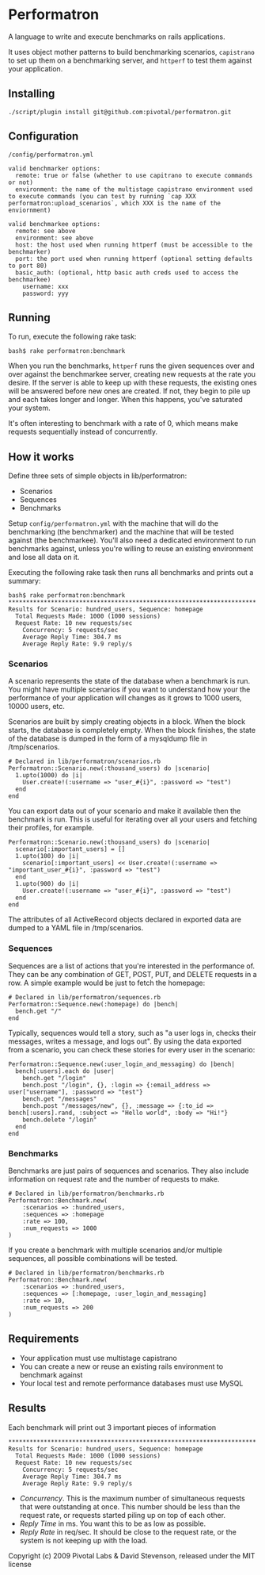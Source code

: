 Performatron
==================
A language to write and execute benchmarks on rails applications.

It uses object mother patterns to build benchmarking scenarios,
`capistrano` to set up them on a benchmarking server, and `httperf` to test them against your application.

Installing
----------
    ./script/plugin install git@github.com:pivotal/performatron.git

Configuration
-------------
`/config/performatron.yml`

    valid benchmarker options:
      remote: true or false (whether to use capitrano to execute commands or not)
      environment: the name of the multistage capistrano environment used to execute commands (you can test by running `cap XXX performatron:upload_scenarios`, which XXX is the name of the enviornment)

    valid benchmarkee options:
      remote: see above
      environment: see above
      host: the host used when running httperf (must be accessible to the benchmarker)
      port: the port used when running httperf (optional setting defaults to port 80)
      basic_auth: (optional, http basic auth creds used to access the benchmarkee)
        username: xxx
        password: yyy

Running
-------
To run, execute the following rake task:

    bash$ rake performatron:benchmark

When you run the benchmarks, `httperf` runs the given sequences over and over against the benchmarkee server, creating new requests at the rate you desire.
If the server is able to keep up with these requests, the existing ones will be answered before new ones are created.  If not, they begin to pile up and each
takes longer and longer.  When this happens, you've saturated your system.

It's often interesting to benchmark with a rate of 0, which means make requests sequentially instead of concurrently.

How it works
------------

Define three sets of simple objects in lib/performatron:

 * Scenarios
 * Sequences
 * Benchmarks

Setup `config/performatron.yml` with the machine that will do the benchmarking (the benchmarker) and the machine that will
be tested against (the benchmarkee).  You'll also need a dedicated environment to run benchmarks against, unless you're
willing to reuse an existing environment and lose all data on it.

Executing the following rake task then runs all benchmarks and prints out a summary:

    bash$ rake performatron:benchmark
    **********************************************************************
    Results for Scenario: hundred_users, Sequence: homepage
      Total Requests Made: 1000 (1000 sessions)
      Request Rate: 10 new requests/sec
        Concurrency: 5 requests/sec
        Average Reply Time: 304.7 ms
        Average Reply Rate: 9.9 reply/s


### Scenarios
A scenario represents the state of the database when a benchmark is run.  You might have multiple scenarios if you want
to understand how your the performance of your application will changes as it grows to 1000 users, 10000 users, etc.

Scenarios are built by simply creating objects in a block.  When the block starts, the database is completely empty.
When the block finishes, the state of the database is dumped in the form of a mysqldump file in /tmp/scenarios.

    # Declared in lib/performatron/scenarios.rb
    Performatron::Scenario.new(:thousand_users) do |scenario|
      1.upto(1000) do |i|
        User.create!(:username => "user_#{i}", :password => "test")
      end
    end

You can export data out of your scenario and make it available then the benchmark is run.  This is useful for iterating
over all your users and fetching their profiles, for example.

    Performatron::Scenario.new(:thousand_users) do |scenario|
      scenario[:important_users] = []
      1.upto(100) do |i|
        scenario[:important_users] << User.create!(:username => "important_user_#{i}", :password => "test")
      end
      1.upto(900) do |i|
        User.create!(:username => "user_#{i}", :password => "test")
      end
    end

The attributes of all ActiveRecord objects declared in exported data are dumped to a YAML file in /tmp/scenarios.

### Sequences
Sequences are a list of actions that you're interested in the performance of.  They can be any combination of GET, POST,
PUT, and DELETE requests in a row.  A simple example would be just to fetch the homepage:

    # Declared in lib/performatron/sequences.rb
    Performatron::Sequence.new(:homepage) do |bench|
      bench.get "/"
    end

Typically, sequences would tell a story, such as "a user logs in, checks their messages,
writes a message, and logs out".  By using the data exported from a scenario, you can check these stories for every
user in the scenario:

    Performatron::Sequence.new(:user_login_and_messaging) do |bench|
      bench[:users].each do |user|
        bench.get "/login"
        bench.post "/login", {}, :login => {:email_address => user["username"], :password => "test"}
        bench.get "/messages"
        bench.post "/messages/new", {}, :message => {:to_id => bench[:users].rand, :subject => "Hello world", :body => "Hi!"}
        bench.delete "/login"
      end
    end

### Benchmarks

Benchmarks are just pairs of sequences and scenarios.  They also include information on request rate and the number
of requests to make.

    # Declared in lib/performatron/benchmarks.rb
    Performatron::Benchmark.new(
        :scenarios => :hundred_users,
        :sequences => :homepage
        :rate => 100,
        :num_requests => 1000
    )

If you create a benchmark with multiple scenarios and/or multiple sequences, all possible combinations
will be tested.

    # Declared in lib/performatron/benchmarks.rb
    Performatron::Benchmark.new(
        :scenarios => :hundred_users,
        :sequences => [:homepage, :user_login_and_messaging]
        :rate => 10,
        :num_requests => 200
    )


Requirements
------------

 * Your application must use multistage capistrano
 * You can create a new or reuse an existing rails environment to benchmark against
 * Your local test and remote performance databases must use MySQL

Results
-------

Each benchmark will print out 3 important pieces of information

    **********************************************************************
    Results for Scenario: hundred_users, Sequence: homepage
      Total Requests Made: 1000 (1000 sessions)
      Request Rate: 10 new requests/sec
        Concurrency: 5 requests/sec
        Average Reply Time: 304.7 ms
        Average Reply Rate: 9.9 reply/s

* *Concurrency*.  This is the maximum number of simultaneous requests that were outstanding at once.  This number should be less than the request rate, or requests started piling up on top of each other.
* *Reply Time* in ms.  You want this to be as low as possible.
* *Reply Rate* in req/sec. It should be close to the request rate, or the system is not keeping up with the load.

Copyright (c) 2009 Pivotal Labs & David Stevenson, released under the MIT license
